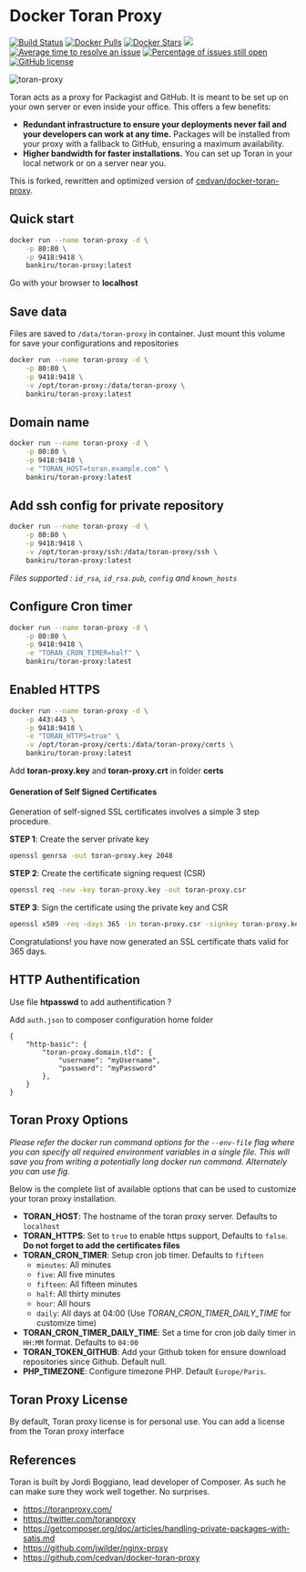 # Docker Toran Proxy

[![Build Status](https://img.shields.io/travis/bankiru/docker-toran-proxy/master.svg?style=flat-square)](https://travis-ci.org/bankiru/docker-toran-proxy)
[![Docker Pulls](https://img.shields.io/docker/pulls/bankiru/toran-proxy.svg?style=flat-square)](https://hub.docker.com/r/bankiru/toran-proxy/)
[![Docker Stars](https://img.shields.io/docker/stars/bankiru/toran-proxy.svg?style=flat-square)](https://hub.docker.com/r/bankiru/toran-proxy/)
[![](https://badge.imagelayers.io/bankiru/toran-proxy:latest.svg)](https://imagelayers.io/?images=bankiru/toran-proxy:latest 'Get your own badge on imagelayers.io')
[![Average time to resolve an issue](http://isitmaintained.com/badge/resolution/bankiru/docker-toran-proxy.svg)](http://isitmaintained.com/project/bankiru/docker-toran-proxy "Average time to resolve an issue")
[![Percentage of issues still open](http://isitmaintained.com/badge/open/bankiru/docker-toran-proxy.svg)](http://isitmaintained.com/project/bankiru/docker-toran-proxy "Percentage of issues still open")
[![GitHub license](https://img.shields.io/:license-mit-blue.svg?style=flat-square)]()

![toran-proxy](https://raw.githubusercontent.com/bankiru/docker-toran-proxy/master/img/toran-proxy.png "Toran-Proxy")

Toran acts as a proxy for Packagist and GitHub. It is meant to be set up on your own server or even inside your office. This offers a few benefits:

- **Redundant infrastructure to ensure your deployments never fail and your developers can work at any time.** Packages will be installed from your proxy with a fallback to GitHub, ensuring a maximum availability.
- **Higher bandwidth for faster installations.** You can set up Toran in your local network or on a server near you.

This is forked, rewritten and optimized version of [cedvan/docker-toran-proxy](https://github.com/cedvan/docker-toran-proxy).

## Quick start

```bash
docker run --name toran-proxy -d \
    -p 80:80 \
    -p 9418:9418 \
    bankiru/toran-proxy:latest
```
Go with your browser to **localhost**

## Save data

Files are saved to `/data/toran-proxy` in container. Just mount this volume for save your configurations and repositories

```bash
docker run --name toran-proxy -d \
    -p 80:80 \
    -p 9418:9418 \
    -v /opt/toran-proxy:/data/toran-proxy \
    bankiru/toran-proxy:latest
```

## Domain name

```bash
docker run --name toran-proxy -d \
    -p 80:80 \
    -p 9418:9418 \
    -e "TORAN_HOST=toran.example.com" \
    bankiru/toran-proxy:latest
```

## Add ssh config for private repository

```bash
docker run --name toran-proxy -d \
    -p 80:80 \
    -p 9418:9418 \
    -v /opt/toran-proxy/ssh:/data/toran-proxy/ssh \
    bankiru/toran-proxy:latest
```
*Files supported : `id_rsa`, `id_rsa.pub`, `config` and `known_hosts`*

## Configure Cron timer

```bash
docker run --name toran-proxy -d \
    -p 80:80 \
    -p 9418:9418 \
    -e "TORAN_CRON_TIMER=half" \
    bankiru/toran-proxy:latest
```

## Enabled HTTPS

```bash
docker run --name toran-proxy -d \
    -p 443:443 \
    -p 9418:9418 \
    -e "TORAN_HTTPS=true" \
    -v /opt/toran-proxy/certs:/data/toran-proxy/certs \
    bankiru/toran-proxy:latest
```
Add **toran-proxy.key** and **toran-proxy.crt** in folder **certs**

#### Generation of Self Signed Certificates

Generation of self-signed SSL certificates involves a simple 3 step procedure.

**STEP 1**: Create the server private key

```bash
openssl genrsa -out toran-proxy.key 2048
```

**STEP 2**: Create the certificate signing request (CSR)

```bash
openssl req -new -key toran-proxy.key -out toran-proxy.csr
```

**STEP 3**: Sign the certificate using the private key and CSR

```bash
openssl x509 -req -days 365 -in toran-proxy.csr -signkey toran-proxy.key -out toran-proxy.crt
```

Congratulations! you have now generated an SSL certificate thats valid for 365 days.

## HTTP Authentification

Use file **htpasswd** to add authentification ?

Add `auth.json` to composer configuration home folder

```
{
    "http-basic": {
        "toran-proxy.domain.tld": {
            "username": "myUsername",
            "password": "myPassword"
        },
    }
}
```

## Toran Proxy Options

*Please refer the docker run command options for the `--env-file` flag where you can specify all required environment variables in a single file. This will save you from writing a potentially long docker run command. Alternately you can use fig.*

Below is the complete list of available options that can be used to customize your toran proxy installation.

- **TORAN_HOST**: The hostname of the toran proxy server. Defaults to `localhost`
- **TORAN_HTTPS**: Set to `true` to enable https support, Defaults to `false`. **Do not forget to add the certificates files**
- **TORAN_CRON_TIMER**: Setup cron job timer. Defaults to `fifteen`
    - `minutes`: All minutes
    - `five`: All five minutes
    - `fifteen`: All fifteen minutes
    - `half`: All thirty minutes
    - `hour`: All hours
    - `daily`: All days at 04:00 (Use *TORAN_CRON_TIMER_DAILY_TIME* for customize time)
- **TORAN_CRON_TIMER_DAILY_TIME**: Set a time for cron job daily timer in `HH:MM` format. Defaults to `04:00`
- **TORAN_TOKEN_GITHUB**: Add your Github token for ensure download repositories since Github. Default null.
- **PHP_TIMEZONE**: Configure timezone PHP. Default `Europe/Paris`.

## Toran Proxy License

By default, Toran proxy license is for personal use.
You can add a license from the Toran proxy interface

## References

Toran is built by Jordi Boggiano, lead developer of Composer. As such he can make sure they work well together. No surprises.

- https://toranproxy.com/
- https://twitter.com/toranproxy
- https://getcomposer.org/doc/articles/handling-private-packages-with-satis.md
- https://github.com/jwilder/nginx-proxy
- https://github.com/cedvan/docker-toran-proxy
